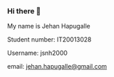 ### Hi there 👋

My name is Jehan Hapugalle

Student number: IT20013028


Username: jsnh2000


email: jehan.hapugalle@gmail.com

